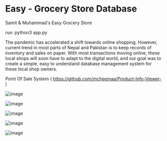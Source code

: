 # Easy - Grocery Store Database 

Samit &amp; Muhammad's Easy Grocery Store

run: python3 app.py 

The pandemic has accelerated a shift towards online shopping. However, current trend in most parts of Nepal and Pakistan is to keep records of inventory and sales on paper. With most transactions moving online, these local shops will soon have to adapt to the digital world, and our goal was to create a simple, easy to understand database management system for these local shop owners.

Point Of Sale System ( https://github.com/mcheemaa/Product-Info-Viewer- )

![image](https://user-images.githubusercontent.com/54610255/110161559-85ad1000-7dbb-11eb-9c6b-b6f641326d70.png)

![image](https://user-images.githubusercontent.com/54610255/110161631-9eb5c100-7dbb-11eb-98b9-90cae2862cec.png)

![image](https://user-images.githubusercontent.com/54610255/110161734-c573f780-7dbb-11eb-96c5-e9585c270f44.png)


![image](https://user-images.githubusercontent.com/54610255/110161707-b8ef9f00-7dbb-11eb-9481-a04e386444cc.png)

![image](https://user-images.githubusercontent.com/54610255/110161718-be4ce980-7dbb-11eb-8d3c-38689c6f62f8.png)





